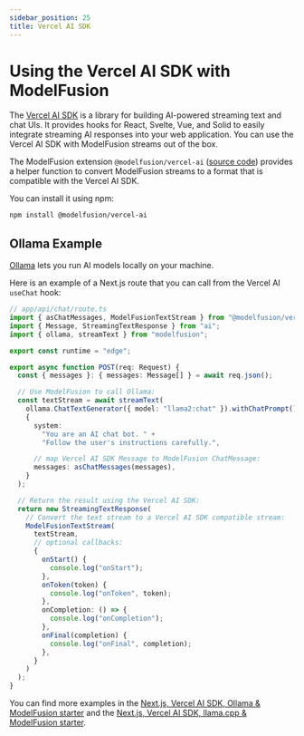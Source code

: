 ```yaml
---
sidebar_position: 25
title: Vercel AI SDK
---
```


# Using the Vercel AI SDK with ModelFusion

The [Vercel AI SDK](https://github.com/vercel/ai) is a library for building AI-powered streaming text and chat UIs. It provides hooks for React, Svelte, Vue, and Solid to easily integrate streaming AI responses into your web application. You can use the Vercel AI SDK with ModelFusion streams out of the box.

The ModelFusion extension `@modelfusion/vercel-ai` ([source code](https://github.com/lgrammel/modelfusion/tree/main/extensions/vercel-ai)) provides a helper function to convert ModelFusion streams to a format that is compatible with the Vercel AI SDK.

You can install it using npm:

```sh
npm install @modelfusion/vercel-ai
```

## Ollama Example

[Ollama](https://ollama.ai/) lets you run AI models locally on your machine.

Here is an example of a Next.js route that you can call from the Vercel AI `useChat` hook:

```ts
// app/api/chat/route.ts
import { asChatMessages, ModelFusionTextStream } from "@modelfusion/vercel-ai";
import { Message, StreamingTextResponse } from "ai";
import { ollama, streamText } from "modelfusion";

export const runtime = "edge";

export async function POST(req: Request) {
  const { messages }: { messages: Message[] } = await req.json();

  // Use ModelFusion to call Ollama:
  const textStream = await streamText(
    ollama.ChatTextGenerator({ model: "llama2:chat" }).withChatPrompt(),
    {
      system:
        "You are an AI chat bot. " +
        "Follow the user's instructions carefully.",

      // map Vercel AI SDK Message to ModelFusion ChatMessage:
      messages: asChatMessages(messages),
    }
  );

  // Return the result using the Vercel AI SDK:
  return new StreamingTextResponse(
    // Convert the text stream to a Vercel AI SDK compatible stream:
    ModelFusionTextStream(
      textStream,
      // optional callbacks:
      {
        onStart() {
          console.log("onStart");
        },
        onToken(token) {
          console.log("onToken", token);
        },
        onCompletion: () => {
          console.log("onCompletion");
        },
        onFinal(completion) {
          console.log("onFinal", completion);
        },
      }
    )
  );
}
```

You can find more examples in the [Next.js, Vercel AI SDK, Ollama & ModelFusion starter](https://github.com/lgrammel/modelfusion-ollama-nextjs-starter) and the [Next.js, Vercel AI SDK, llama.cpp & ModelFusion starter](https://github.com/lgrammel/modelfusion-llamacpp-nextjs-starter).
